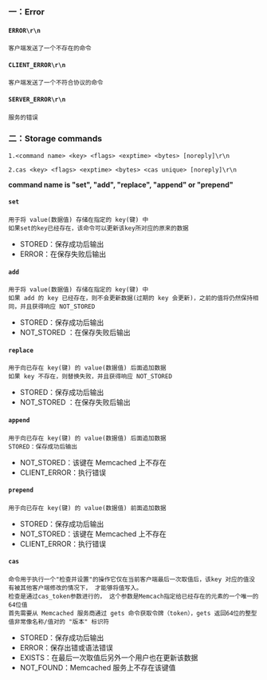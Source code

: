 
### 一：Error

#### `ERROR\r\n`
  ```
  客户端发送了一个不存在的命令
  ```

#### `CLIENT_ERROR\r\n`
  ```
  客户端发送了一个不符合协议的命令
  ```  
    
#### `SERVER_ERROR\r\n`
  ```
  服务的错误
  ```  
  
### 二：Storage commands
```
1.<command name> <key> <flags> <exptime> <bytes> [noreply]\r\n
```
```
2.cas <key> <flags> <exptime> <bytes> <cas unique> [noreply]\r\n
```

**command name is "set", "add", "replace", "append" or "prepend"**

#### `set`
  ```
  用于将 value(数据值) 存储在指定的 key(键) 中
  如果set的key已经存在，该命令可以更新该key所对应的原来的数据
  ```
  - STORED：保存成功后输出
  - ERROR：在保存失败后输出
#### `add`
  ```
  用于将 value(数据值) 存储在指定的 key(键) 中
  如果 add 的 key 已经存在，则不会更新数据(过期的 key 会更新)，之前的值将仍然保持相同，并且获得响应 NOT_STORED
  ``` 
  - STORED：保存成功后输出
  - NOT_STORED ：在保存失败后输出
#### `replace`
  ```
  用于向已存在 key(键) 的 value(数据值) 后面追加数据 
  如果 key 不存在，则替换失败，并且获得响应 NOT_STORED
  ```
  - STORED：保存成功后输出
  - NOT_STORED ：在保存失败后输出
#### `append`
  ```
  用于向已存在 key(键) 的 value(数据值) 后面追加数据 
  STORED：保存成功后输出
  ```
  - NOT_STORED：该键在 Memcached 上不存在
  - CLIENT_ERROR：执行错误  
#### `prepend`
  ```
  用于向已存在 key(键) 的 value(数据值) 前面追加数据 
  ```
   - STORED：保存成功后输出
   - NOT_STORED：该键在 Memcached 上不存在
   - CLIENT_ERROR：执行错误
#### `cas`
  ```
  命令用于执行一个"检查并设置"的操作它仅在当前客户端最后一次取值后，该key 对应的值没有被其他客户端修改的情况下， 才能够将值写入。
  检查是通过cas_token参数进行的， 这个参数是Memcach指定给已经存在的元素的一个唯一的64位值
  首先需要从 Memcached 服务商通过 gets 命令获取令牌（token），gets 返回64位的整型值非常像名称/值对的 "版本" 标识符
  ```
  - STORED：保存成功后输出
  - ERROR：保存出错或语法错误
  - EXISTS：在最后一次取值后另外一个用户也在更新该数据
  - NOT_FOUND：Memcached 服务上不存在该键值
